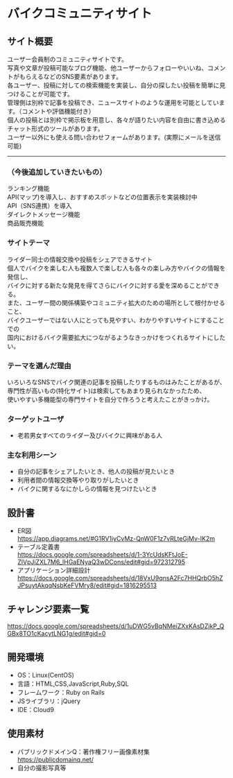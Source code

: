 # バイクコミュニティサイト

## サイト概要
 ユーザー会員制のコミュニティサイトです。<br>
 写真や文章が投稿可能なブログ機能、他ユーザーからフォローやいいね、コメントがもらえるなどのSNS要素があります。<br>
 各ユーザー、投稿に対しての検索機能を実装し、自分の探したい投稿を簡単に見つけることが可能です。<br>
 管理側は別枠で記事を投稿でき、ニュースサイトのような運用を可能としています。（コメントや評価機能付き）<br>
 個人の投稿とは別枠で掲示板を用意し、各々が語りたい内容を自由に書き込めるチャット形式のツールがあります。<br>
 ユーザー以外にも使える問い合わせフォームがあります。(実際にメールを送信可能)<br>
***
### （今後追加していきたいもの）
 ランキング機能<br>
 API(マップ)を導入し、おすすめスポットなどの位置表示を実装検討中<br>
 API（SNS連携）を導入<br>
 ダイレクトメッセージ機能<br>
 商品販売機能<br>

### サイトテーマ
 ライダー同士の情報交換や投稿をシェアできるサイト<br>
 個人でバイクを楽しむ人も複数人で楽しむ人も各々の楽しみ方やバイクの情報を発信し、<br>
 バイクに対する新たな発見を得てさらにバイクに対する愛を深めることができる。<br>
 また、ユーザー間の関係構築やコミュニティ拡大のための場所として根付かせること、<br>
 バイクユーザーではない人にとっても見やすい、わかりやすいサイトにすることでの<br>
 国内におけるバイク需要拡大につながるようなきっかけをつくれるサイトにしたい。

### テーマを選んだ理由
 いろいろなSNSでバイク関連の記事を投稿したりするものはみたことがあるが、<br>
 専門性が高いもの(特化サイト)は検索してもあまり見られなかったため、<br>
 使いやすい多機能型の専門サイトを自分で作ろうと考えたことがきっかけ。

### ターゲットユーザ
* 老若男女すべてのライダー及びバイクに興味がある人

### 主な利用シーン
* 自分の記事をシェアしたいとき、他人の投稿が見たいとき
* 利用者間の情報交換等やり取りがしたいとき
* バイクに関するなにかしらの情報を見つけたいとき

## 設計書
 * ER図<br>
 https://app.diagrams.net/#G1RV1iyCvMz-QnW0F1z7vRLteGjMv-IK2m<br>
 * テーブル定義書<br>
 https://docs.google.com/spreadsheets/d/1-3YcUdsKFtJoE-ZlVpJiZXL7M6_lHGaENyaQ3wDCons/edit#gid=972312795<br>
 * アプリケーション詳細設計<br>
 https://docs.google.com/spreadsheets/d/18VxU9qnsA2Fc7HHQrbO5hZJPsuytAkqqNsbKeFVMry8/edit#gid=1816295513

## チャレンジ要素一覧
<https://docs.google.com/spreadsheets/d/1uDWG5vBqNMeiZXxKAsDZjkP_QGBx8TO1cKacytLNG1g/edit#gid=0>

## 開発環境
- OS：Linux(CentOS)
- 言語：HTML,CSS,JavaScript,Ruby,SQL
- フレームワーク：Ruby on Rails
- JSライブラリ：jQuery
- IDE：Cloud9

## 使用素材
- パブリックドメインQ：著作権フリー画像素材集　https://publicdomainq.net/
- 自分の撮影写真等
